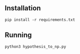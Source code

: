 ## Installation
```
pip install -r requirements.txt
```

## Running
```
python3 hypothesis_to_np.py
```

